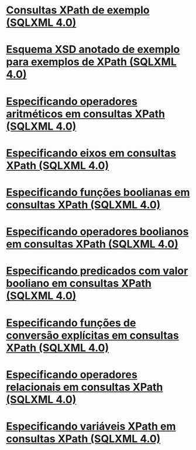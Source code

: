 # [Consultas XPath de exemplo (SQLXML 4.0)](sample-xpath-queries-sqlxml-4-0.md)

# [Esquema XSD anotado de exemplo para exemplos de XPath (SQLXML 4.0)](sample-annotated-xsd-schema-for-xpath-examples-sqlxml-4-0.md)
# [Especificando operadores aritméticos em consultas XPath (SQLXML 4.0)](specifying-arithmetic-operators-in-xpath-queries-sqlxml-4-0.md)
# [Especificando eixos em consultas XPath (SQLXML 4.0)](specifying-axes-in-xpath-queries-sqlxml-4-0.md)
# [Especificando funções boolianas em consultas XPath (SQLXML 4.0)](specifying-boolean-functions-in-xpath-queries-sqlxml-4-0.md)
# [Especificando operadores boolianos em consultas XPath (SQLXML 4.0)](specifying-boolean-operators-in-xpath-queries-sqlxml-4-0.md)
# [Especificando predicados com valor booliano em consultas XPath (SQLXML 4.0)](specifying-boolean-valued-predicates-in-xpath-queries-sqlxml-4-0.md)
# [Especificando funções de conversão explícitas em consultas XPath (SQLXML 4.0)](specifying-explicit-conversion-functions-in-xpath-queries-sqlxml-4-0.md)
# [Especificando operadores relacionais em consultas XPath (SQLXML 4.0)](specifying-relational-operators-in-xpath-queries-sqlxml-4-0.md)
# [Especificando variáveis XPath em consultas XPath (SQLXML 4.0)](specifying-xpath-variables-in-xpath-queries-sqlxml-4-0.md)
